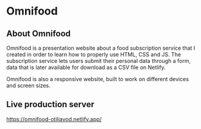 ﻿# Omnifood

## About Omnifood

Omnifood is a presentation website about a food subscription service that I created in order to learn how to properly use HTML, CSS and JS. The subscription service lets users submit their personal data through a form, data that is later available for download as a CSV file on Netlify.

Omnifood is also a responsive website, built to work on different devices and screen sizes.

## Live production server

https://omnifood-otiliavod.netlify.app/
